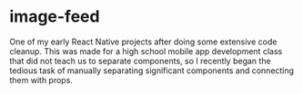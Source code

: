# image-feed
One of my early React Native projects after doing some extensive code cleanup. This was made for a high school mobile app development class that did not teach us to separate components, so I recently began the tedious task of manually separating significant components and connecting them with props.
